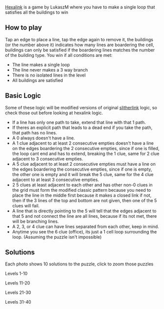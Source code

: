[Hexalink](https://fancade.page.link/RkHU) is a game by LukaszM where you have to make a single loop that satisfies all the buildings to win

## How to play
Tap an edge to place a line, tap the edge again to remove it, the buildings (or the number above it) indicates how many lines are boardering the cell, buildings can only be satisfied if the boardering lines matches the number of the building type. You win if all conditions are met:

* The line makes a single loop
* The line never makes a 3 way branch
* There is no isolated lines in the level
* All buildings are satisfied

## Basic Logic
Some of these logic will be modified versions of original [slitherlink](https://www.conceptispuzzles.com/index.aspx?uri=puzzle/slitherlink/techniques) logic, so check those out before looking at hexalink logic.

* If a line has only one path to take, extend that line with that 1 path.
* If theres an explicit path that leads to a dead end if you take the path, that path has no lines.
* A 0 always doesn't have a line.
* A 1 clue adjacent to at least 2 consecutive empties doesn't have a line on the edges boardering the 2 consecutive empties, since if one is filled, the loop cant end and has to extend, breaking the 1 clue, same for 2 clue adjacent to 3 consecutive empties.
* A 5 clue adjacent to at least 2 consecutive empties must have a line on the edges boardering the consecutive empties, since if one is empty, the other one is empty and it will break the 5 clue, same for the 4 clue adjacent to at least 3 consecutive empties.
* 2 5 clues at least adjacent to each other and has other non-0 clues in the grid must form the modified classic pattern because you need to place the line in the middle first because it makes a closed link if not, then if the 3 lines of the top and bottom are not given, then one of the 5 clues will fail.
* A line that is directly pointing to the 5 will tell that the edges adjacent to that 5 and not connect the line are all lines, because if its not met, there will be branching lines.
* A 2, 3, or 4 clue can have lines separated from each other, keep in mind.
* Anytime you see the 6 clue (office), its just a 1 cell loop surrounding the loop. (Assuming the puzzle isn't impossible)

## Solutions 
Each photo shows 10 solutions to the puzzle, click to zoom those puzzles

Levels 1-10

Levels 11-20

Levels 21-30

Levels 31-40